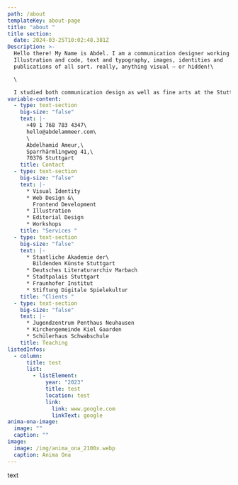 ```yaml
---
path: /about
templateKey: about-page
title: "about "
title section:
  date: 2024-03-25T10:02:48.381Z
Description: >-
  Hello there! My Name is Abdel. I am a communication designer working with
  Illustration and code, text and typography, images, identities and
  publications of all sort. really, anything visual – or hidden!\

  \

  I studied both communication design as well as fine arts at the Stuttgart State Academy of Arts and Design and at the Tokyo University of the Arts.
variable-content:
  - type: text-section
    big-size: "false"
    text: |-
      +49 1 768 783 4347\
      hello@abdelammeer.com\
      \
      Abdelhamid Ameur,\
      Sparrhärmlingweg 41,\
      70376 Stuttgart
    title: C﻿ontact
  - type: text-section
    big-size: "false"
    text: |-
      * Visual Identity
      * Web Design &\
        Frontend Development
      * Illustration
      * Editorial Design
      * Workshops
    title: "Services "
  - type: text-section
    big-size: "false"
    text: |-
      * Staatliche Akademie der\
        Bildenden Künste Stuttgart
      * Deutsches Literaturarchiv Marbach
      * Stadtpalais Stuttgart
      * Fraunhofer Institut
      * Stiftung Digitale Spielekultur
    title: "Clients "
  - type: text-section
    big-size: "false"
    text: |-
      * Jugendzentrum Penthaus Neuhausen
      * Kirchengemeinde Kiel Gaarden
      * Schülerhaus Schwabschule
    title: Teaching
listedInfos:
  - column:
      title: test
      list:
        - listElement:
            year: "2023"
            title: test
            location: test
            link:
              link: www.google.com
              linkText: google
anima-ona-image:
  image: ""
  caption: ""
image:
  image: /img/anima_ona_2100x.webp
  caption: Anima Ona
---
```

text